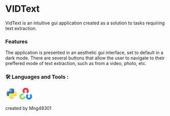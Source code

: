# VIDText

VidText is an intuitive gui application created as a solution to tasks requiring text extraction. 


### Features

The application is presented in an aesthetic gui interface, set to default in a dark mode. 
There are several buttons that allow the user to navigate to their preffered mode of text extraction, such as from a video, photo, etc. 


### :hammer_and_wrench: Languages and Tools :
<div>

<img src="https://github.com/devicons/devicon/blob/master/icons/python/python-original.svg" title="JavaScript" alt="Python" width="40" height="40"/>
<img src="https://github.com/devicons/devicon/blob/master/icons/opencv/opencv-original.svg" title="JavaScript" alt="Open-cv" width="40" height="40"/>
</div>



created by Mng48301
